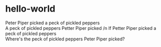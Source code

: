 # hello-world

Peter Piper picked a peck of pickled peppers <br>
A peck of pickled peppers Petter Piper picked /n
If Petter Piper picked a peck of pickled peppers\
Where's the peck of pickled peppers Peter Piper picked?
